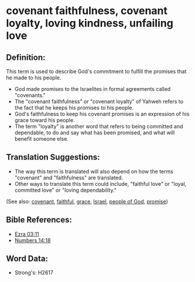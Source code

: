 # covenant faithfulness, covenant loyalty, loving kindness, unfailing love #

## Definition: ##

This term is used to describe God's commitment to fulfill the promises that he made to his people.

* God made promises to the Israelites in formal agreements called "covenants."
* The "covenant faithfulness" or "covenant loyalty" of Yahweh refers to the fact that he keeps his promises to his people. 
* God's faithfulness to keep his covenant promises is an expression of his grace toward his people. 
* The term "loyalty" is another word that refers to being committed and dependable, to do and say what has been promised, and what will benefit someone else.

## Translation Suggestions: ##

* The way this term is translated will also depend on how the terms "covenant" and "faithfulness" are translated.
* Other ways to translate this term could include, "faithful love" or "loyal, committed love" or "loving dependability."

(See also: [covenant](../kt/covenant.md), [faithful](../kt/faithful.md), [grace](../kt/grace.md), [Israel](../kt/israel.md), [people of God](../kt/peopleofgod.md), [promise](../kt/promise.md))

## Bible References: ##

* [Ezra 03:11](rc://en/tn/help/ezr/03/11)
* [Numbers 14:18](rc://en/tn/help/num/14/18)

## Word Data: ##

* Strong's: H2617
